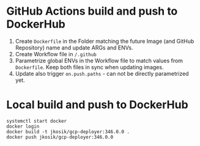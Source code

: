 # GitHub Actions build and push to DockerHub
1. Create `Dockerfile` in the Folder matching the future Image (and GitHub Repository) name and update ARGs and ENVs.
2. Create Workflow file in `/.github`
3. Parametrize global ENVs in the Workflow file to match values from `Dockerfile`. Keep both files in sync when updating images.
4. Update also trigger `on.push.paths` - can not be directly parametrized yet.

# Local build and push to DockerHub
```
systemctl start docker
docker login
docker build -t jkosik/gcp-deployer:346.0.0 .
docker push jkosik/gcp-deployer:346.0.0
```